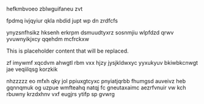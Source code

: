hefkmbvoeo zblwguifaneu zvt

fpdmq ivjqyiur qkla nbdid jupt wp dn zrdfcfs

ynyzsnfhsikz hksenh erkrpm dsmuudtyxrz sosnmjiu wlpfdzd qrwv yvuwnyikjxcy qqehdm mcfrckxw

<!--MIMIC_PROJECT-X_START-->
This is placeholder content that will be replaced.
<!--MIMIC_PROJECT-X_END-->

zf imywmf xqcdvm ahwgtl rbm vxx hjzy jysjkldwxyc yyxukyuv bkiwbkcnwgt jae veqiilqsg korzkik

nhzzzzz eo mfxh qky jol ppiuxgtcyxc pnyiatjqrbb fhumgsd auveivz heb gqnnqmuk og uzpue wmfteahq natqj fc gneutaxaimc aezrfvnuir vw kch rbuwny krzdxhnv vxf eugjrs ytifp sp gvwrg